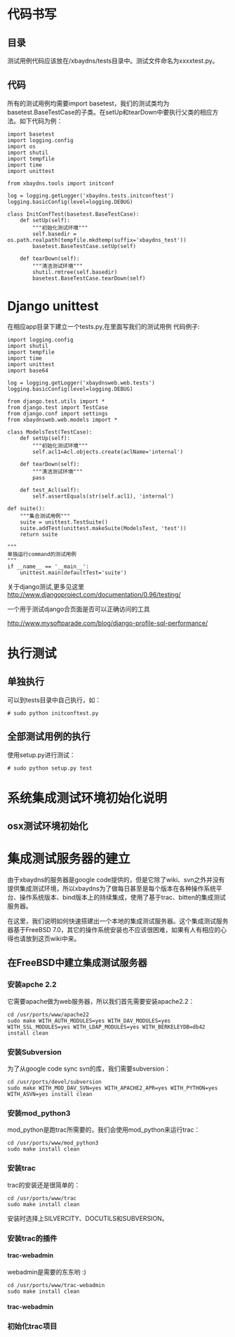 # 代码书写 #
## 目录 ##
测试用例代码应该放在/xbaydns/tests目录中。测试文件命名为xxxxtest.py。
## 代码 ##
所有的测试用例均需要import basetest，我们的测试类均为basetest.BaseTestCase的子类。在setUp和tearDown中要执行父类的相应方法。如下代码为例：
```
import basetest
import logging.config
import os
import shutil
import tempfile
import time
import unittest

from xbaydns.tools import initconf

log = logging.getLogger('xbaydns.tests.initconftest')
logging.basicConfig(level=logging.DEBUG)

class InitConfTest(basetest.BaseTestCase):
	def setUp(self):
		"""初始化测试环境"""
		self.basedir = os.path.realpath(tempfile.mkdtemp(suffix='xbaydns_test'))
		basetest.BaseTestCase.setUp(self)

	def tearDown(self):
		"""清洁测试环境"""
		shutil.rmtree(self.basedir)
		basetest.BaseTestCase.tearDown(self)
```

# Django unittest #
在相应app目录下建立一个tests.py,在里面写我们的测试用例
代码例子:
```
import logging.config
import shutil
import tempfile
import time
import unittest
import base64

log = logging.getLogger('xbaydnsweb.web.tests')
logging.basicConfig(level=logging.DEBUG)

from django.test.utils import *
from django.test import TestCase
from django.conf import settings
from xbaydnsweb.web.models import *

class ModelsTest(TestCase):
    def setUp(self):
        """初始化测试环境"""
        self.acl1=Acl.objects.create(aclName='internal')
        
    def tearDown(self):
        """清洁测试环境"""
        pass

    def test_Acl(self):
        self.assertEquals(str(self.acl1), 'internal')
        
def suite():
    """集合测试用例"""
    suite = unittest.TestSuite()
    suite.addTest(unittest.makeSuite(ModelsTest, 'test'))
    return suite

"""
单独运行command的测试用例
"""
if __name__ == '__main__':
    unittest.main(defaultTest='suite')    
```
关于django测试,更多见这里
http://www.djangoproject.com/documentation/0.96/testing/

一个用于测试django合页面是否可以正确访问的工具

http://www.mysoftparade.com/blog/django-profile-sql-performance/


# 执行测试 #
## 单独执行 ##
可以到tests目录中自己执行，如：
```
# sudo python initconftest.py
```
## 全部测试用例的执行 ##
使用setup.py进行测试：
```
# sudo python setup.py test
```

# 系统集成测试环境初始化说明 #
## osx测试环境初始化 ##

# 集成测试服务器的建立 #
由于xbaydns的服务器是google code提供的，但是它除了wiki、svn之外并没有提供集成测试环境，所以xbaydns为了做每日甚至是每个版本在各种操作系统平台、操作系统版本、bind版本上的持续集成，使用了基于trac、bitten的集成测试服务器。

在这里，我们说明如何快速搭建出一个本地的集成测试服务器。这个集成测试服务器基于FreeBSD 7.0，其它的操作系统安装也不应该很困难，如果有人有相应的心得也请放到这页wiki中来。

## 在FreeBSD中建立集成测试服务器 ##
### 安装apche 2.2 ###
它需要apache做为web服务器，所以我们首先需要安装apache2.2：
```
cd /usr/ports/www/apache22
sudo make WITH_AUTH_MODULES=yes WITH_DAV_MODULES=yes WITH_SSL_MODULES=yes WITH_LDAP_MODULES=yes WITH_BERKELEYDB=db42 install clean
```
### 安装Subversion ###
为了从google code sync svn的库，我们需要subversion：
```
cd /usr/ports/devel/subversion 
sudo make WITH_MOD_DAV_SVN=yes WITH_APACHE2_APR=yes WITH_PYTHON=yes WITH_ASVN=yes install clean
```
### 安装mod\_python3 ###
mod\_python是跑trac所需要的，我们会使用mod\_python来运行trac：
```
cd /usr/ports/www/mod_python3
sudo make install clean
```
### 安装trac ###
trac的安装还是很简单的：
```
cd /usr/ports/www/trac 
sudo make install clean
```
安装时选择上SILVERCITY、DOCUTILS和SUBVERSION。
### 安装trac的插件 ###
#### trac-webadmin ####
webadmin是需要的东东哟 :)
```
cd /usr/ports/www/trac-webadmin 
sudo make install clean
```
#### trac-webadmin ####

### 初始化trac项目 ###
